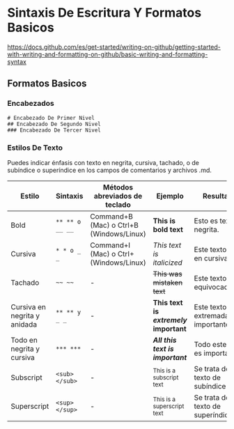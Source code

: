 # Sintaxis De Escritura Y Formatos Basicos

https://docs.github.com/es/get-started/writing-on-github/getting-started-with-writing-and-formatting-on-github/basic-writing-and-formatting-syntax

## Formatos Basicos

### Encabezados

```
# Encabezado De Primer Nivel
## Encabezado De Segundo Nivel
### Encabezado De Tercer Nivel
```

### Estilos De Texto

Puedes indicar énfasis con texto en negrita, cursiva, tachado, o de subíndice o superíndice en los campos de comentarios y archivos .md.


**Estilo**|**Sintaxis**|**Métodos abreviados de teclado**| **Ejemplo**| **Resultados**
|---|---|---|---|---|
Bold|```** ** o __ __```|Command+B (Mac) o Ctrl+B (Windows/Linux)|**This is bold text**|Esto es texto en negrita.
Cursiva|```* * o _ _```|Command+I (Mac) o CtrI+ (Windows/Linux)|*This text is italicized*|Este texto está en cursiva
Tachado|```~~ ~~```|-|~~This was mistaken text~~|Este texto está equivocado
Cursiva en negrita y anidada|  ```** ** y _ _```|-|**This text is _extremely_ important**|Este texto es extremadamente importante
Todo en negrita y cursiva|```*** ***```|-|***All this text is important***|Todo este texto es importante
Subscript|```<sub> </sub>```|-|<sub>This is a subscript text</sub>|Se trata de un texto de subíndice
Superscript|```<sup> </sup>```|-|<sup>This is a superscript text</sup>|Se trata de un texto de superíndice


